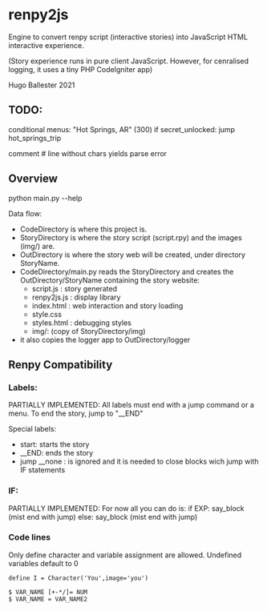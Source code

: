 # renpy2js

Engine to convert renpy script (interactive stories) into JavaScript HTML interactive experience.

(Story experience runs in pure client JavaScript. However, for cenralised logging, it uses a tiny PHP CodeIgniter app)

Hugo Ballester 2021

## TODO:

conditional menus:
"Hot Springs, AR" (300) if secret_unlocked:
jump hot_springs_trip

comment # line without chars yields parse error

## Overview

python main.py --help

Data flow:

* CodeDirectory is where this project is.
* StoryDirectory is where the story script (script.rpy) and the images (img/) are.
* OutDirectory is where the story web will be created, under directory StoryName.
* CodeDirectory/main.py reads the StoryDirectory and creates the OutDirectory/StoryName containing the story website:
    * script.js : story generated
    * renpy2js.js : display library
    * index.html : web interaction and story loading
    * style.css
    * styles.html : debugging styles
    * img/: (copy of StoryDirectory/img)
* it also copies the logger app to OutDirectory/logger

## Renpy Compatibility

### Labels:

PARTIALLY IMPLEMENTED:
All labels must end with a jump command or a menu. To end the story, jump to "__END"

Special labels:

* start: starts the story
* __END: ends the story
* jump __none : is ignored and it is needed to close blocks wich jump with IF statements

### IF:

PARTIALLY IMPLEMENTED:
For now all you can do is:
if EXP:
say_block (mist end with jump)
else:
say_block (mist end with jump)

### Code lines

Only define character and variable assignment are allowed. Undefined variables default to 0

```
define I = Character('You',image='you')

$ VAR_NAME [+-*/]= NUM
$ VAR_NAME = VAR_NAME2
```


